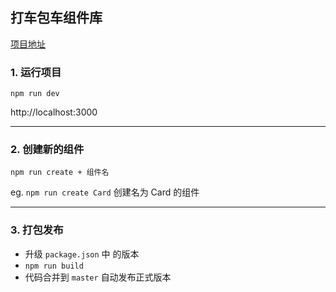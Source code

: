 ## 打车包车组件库
[项目地址](http://git.dev.sh.ctripcorp.com/dcs-frontend/falcon)
### 1. 运行项目

`npm run dev`

http://localhost:3000

---
### 2. 创建新的组件

`npm run create + 组件名`

eg. `npm run create Card` 创建名为 Card 的组件

---

### 3. 打包发布

* 升级 `package.json` 中 的版本
* `npm run build`
* 代码合并到 `master` 自动发布正式版本 
